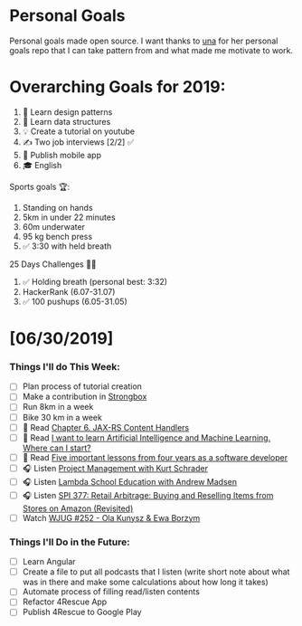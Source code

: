 Personal Goals
==============

Personal goals made open source. I want thanks to [una](https://github.com/una/personal-goals) for her personal goals repo that I can take pattern from and what made me motivate to work. 


# Overarching Goals for 2019:
1. 💚 Learn design patterns
2. 💙 Learn data structures
3. 💡 Create a tutorial on youtube
4. ✍️ Two job interviews [2/2] ✅
5. 📱 Publish mobile app
6. 🎓 English

Sports goals 🏆:
1. Standing on hands
2. 5km in under 22 minutes
3. 60m underwater
4. 95 kg bench press
5. ✅ 3:30 with held breath

25 Days Challenges 💪💪
1. ✅ Holding breath (personal best: 3:32)
2. HackerRank (6.07-31.07)
3. ✅ 100 pushups (6.05-31.05)

# [06/30/2019]

### Things I'll do This Week:

- [ ] Plan process of tutorial creation
- [ ] Make a contribution in [Strongbox](https://github.com/strongbox/strongbox)
- [ ] Run 8km in a week
- [ ] Bike 30 km in a week
- [ ] 📗 Read [Chapter 6. JAX-RS Content Handlers](https://dennis-xlc.gitbooks.io/restful-java-with-jax-rs-2-0-2rd-edition/content/en/part1/chapter6/jax_rs_content_handlers.html)
- [ ] 📗 Read [I want to learn Artificial Intelligence and Machine Learning. Where can I start?](https://hackernoon.com/i-want-to-learn-artificial-intelligence-and-machine-learning-where-can-i-start-7a392a3086ec)
- [ ] 📗 Read [Five important lessons from four years as a software developer](https://medium.com/free-code-camp/five-important-lessons-from-four-years-as-a-software-developer-9b367f256226)
- [ ] 🎧 Listen [Project Management with Kurt Schrader](https://softwareengineeringdaily.com/2019/06/24/project-management-with-kurt-schrader/)
- [ ] 🎧 Listen [Lambda School Education with Andrew Madsen](https://softwareengineeringdaily.com/2019/06/27/lambda-school-education-with-andrew-madsen/)
- [ ] 🎧 Listen [SPI 377: Retail Arbitrage: Buying and Reselling Items from Stores on Amazon (Revisited)](https://www.smartpassiveincome.com/podcasts/retail-arbitrage-buying-and-reselling-items-from-stores-on-amazon/)
- [ ] Watch [WJUG #252 - Ola Kunysz & Ewa Borzym](https://www.youtube.com/watch?v=zQRMdwcpb1U)

### Things I'll Do in the Future:

- [ ] Learn Angular
- [ ] Create a file to put all podcasts that I listen (write short note about what was in there and make some calculations about how long it takes)
- [ ] Automate process of filling read/listen contents
- [ ] Refactor 4Rescue App
- [ ] Publish 4Rescue to Google Play
